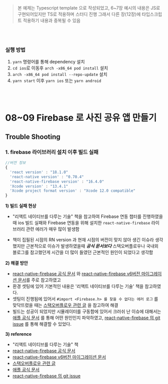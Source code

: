 > 본 예제는 Typescript template 으로 작성되었고, 6~7장 예시의 내용은 JS로 구현되어있지만 TS로 적용하며 스터디 진행
> 그래서 다른 장(12장)에 타입스크립트 적용하기 내용과 중복될 수 있음

<br/>

<br/>

### 실행 방법

1. `yarn` 명령어를 통해 dependency 설치
2. `cd ios`로 이동후 `arch -x86_64 pod install` 설치
3. `arch -x86_64 pod install --repo-update` 설치
4. `yarn start` 이후 `yarn ios` 또는 `yarn android`

<br/>
<br/>

# 08~09 Firebase 로 사진 공유 앱 만들기

## Trouble Shooting

### 1. firebase 라이브러리 설치 이후 빌드 실패

```jsx
//버전 정보
{
  'react version' : "18.1.0"
  'react-native version' : "0.70.4"
  'react-native-firebase version' : "16.4.0"
  'Xcode version' : "13.4.1"
  'Xcode project format version' : "Xcode 12.0 compatible"
}
```

**1) 빌드 실패 현상**

- "리액트 네이티브를 다루는 기술" 책을 참고하여 Firebase 연동 챕터를 진행하였을 때 ios 빌드 실패와
  Firebase 연동을 위해 설치한 `react-native-firebase` 라이브러리 관련 에러가 매우 많이 발생함

- 책이 집필된 시점의 RN version 과 현재 시점의 버전이 맞지 않아 생긴 이슈라 생각했지만 근본적으로 이슈가 발생하였을때 **_공식 문서보다_** 스택오버플로우나 국내외 블로그를 참고했던게 시간을 더 많이 들였던 근본적인 원인이 되었다고 생각함

**2) 해결 방안**

- [react-native-firebase 공식 문서](https://rnfirebase.io/) 와 [react-native-firebase v6버전 마이그레이션 문서](https://rnfirebase.io/migrating-to-v6)를 주로 참고하였고
- 환경 셋팅에 있어 기본적인 내용은 '리액트 네이티브를 다루는 기술' 책을 참고하였다.
- 셋팅이 진행됨에 있어서 `#import <Firebase.h> 를 찾을 수 없다는 에러 로그` 를 맞닥뜨렸을 때는 [스택오버플로우 관련 글](https://stackoverflow.com/questions/63771070/use-of-undeclared-identifier-firapp) 을 참고하여 해결
- 빌드는 성공이 되었지만 시뮬레이터를 구동함에 있어서 크러쉬 난 이슈에 대해서는 [애플 공식 문서](https://developer.apple.com/documentation/xcode/understanding-the-exception-types-in-a-crash-report#EXCCRASH-SIGABRT) 를 통해 어떤 원인인지 파악하였고, [react-native-firebase 의 git issue](https://github.com/invertase/react-native-firebase/issues/247#issuecomment-315131432) 를 통해 해결할 수 있었다.

**3) reference**

- "리액트 네이티브를 다루는 기술" 책
- [react-native-firebase 공식 문서](https://rnfirebase.io/)
- [react-native-firebase v6버전 마이그레이션 문서](https://rnfirebase.io/migrating-to-v6)
- [스택오버플로우 관련 글](https://stackoverflow.com/questions/63771070/use-of-undeclared-identifier-firapp)
- [애플 공식 문서](https://developer.apple.com/documentation/xcode/understanding-the-exception-types-in-a-crash-report#EXCCRASH-SIGABRT)
- [react-native-firebase 의 git issue](https://github.com/invertase/react-native-firebase/issues/247#issuecomment-315131432)
